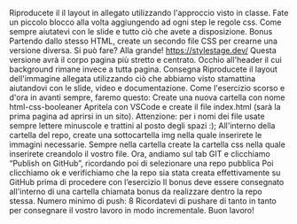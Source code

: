 Riproducete il il layout in allegato utilizzando l'approccio visto in classe. Fate un piccolo blocco alla volta aggiungendo ad ogni step le regole css. Come sempre aiutatevi con le slide e tutto ciò che avete a disposizione.
Bonus
Partendo dallo stesso HTML, create un secondo file CSS per crearne una versione diversa. Si può fare? Alla grande! https://stylestage.dev/ Questa versione avrà il corpo pagina più stretto e centrato. Occhio all'header il cui background rimane invece a tutta pagina.
Consegna
Riproducete il layout dell'immagine allegata utilizzando ciò che abbiamo visto stamattina aiutandovi con le slide, video e documentazione. Come l'esercizio scorso e d'ora in avanti sempre, faremo questo:
Create una nuova cartella con nome html-css-booleaner
Apritela con VSCode e create il file index.html (sarà la prima pagina ad aprirsi in un sito). Attenzione: per i nomi dei file usate sempre lettere minuscole e trattini al posto degli spazi :);
All'interno della cartella del repo, create una sottocartella img nella quale inserirete le immagini necessarie.
Sempre nella cartella create la cartella css nella quale inserirete creandolo il vostro file.
Ora, andiamo sul tab GIT e clicchiamo “Publish on GitHub”, ricordando poi di selezionare una repo pubblica
Poi clicchiamo ok e verifichiamo che la repo sia stata creata effettivamente su GitHub prima di procedere con l’esercizio
Il bonus deve essere consegnato all'interno di una cartella chiamata bonus da realizzare dentro la repo stessa.
Numero minimo di push: 8
Ricordatevi di pushare di tanto in tanto per consegnare il vostro lavoro in modo incrementale.
Buon lavoro!